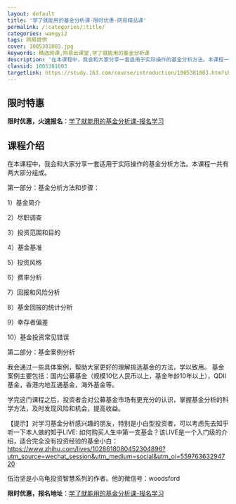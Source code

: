 ```yaml
---
layout: default
title: '学了就能用的基金分析课-限时优惠-网易精品课'
permalink: /:categories/:title/
categories: wangyi2
tags: 网易提供
cover: 1005381003.jpg
keywords: 精选网课,网易云课堂,学了就能用的基金分析课
description: '在本课程中，我会和大家分享一套适用于实际操作的基金分析方法。本课程一共有两大部分组成。第一部分：基金分析方法和步骤：1）'
classid: 1005381003
targetlink: https://study.163.com/course/introduction/1005381003.htm?share=1&shareId=1025206652&utm_campaign=share&utm_medium=iphoneShare&utm_source=&utm_u=1025206652
---
```


## 限时特惠

**限时优惠，火速报名**：[学了就能用的基金分析课-报名学习](https://study.163.com/course/introduction/1005381003.htm?share=1&shareId=1025206652&utm_campaign=share&utm_medium=iphoneShare&utm_source=&utm_u=1025206652)

## 课程介绍

在本课程中，我会和大家分享一套适用于实际操作的基金分析方法。本课程一共有两大部分组成。



第一部分：基金分析方法和步骤：



1）基金简介

2）尽职调查

3）投资范围和目的

4）基金基准

5）投资风格

6）费率分析

7）回报和风险分析

8）基金回报的统计分析

9）幸存者偏差

10）基金投资常见错误



第二部分：基金案例分析



我会通过一些具体案例，帮助大家更好的理解挑选基金的方法，学以致用。 基金案例主要包括：国内公募基金（规模10亿人民币以上，基金年龄10年以上），QDII基金，香港内地互通基金，海外基金等。



学完这门课程之后，投资者会对公募基金市场有更充分的认识，掌握基金分析的科学方法，及时发现风险和机会，提高收益。



【提示】对学习基金分析感兴趣的朋友，特别是小白型投资者，可以考虑先去知乎听一下本人做的知乎LIVE: 如何购买人生中第一支基金？该LIVE是一个入门级的介绍，适合完全没有投资经验的基金小白：https://www.zhihu.com/lives/1028618080452304896?utm_source=wechat_session&utm_medium=social&utm_oi=55976363294720



伍治坚是小乌龟投资智慧系列的作者。他的微信号：woodsford

**限时优惠，报名地址**：[学了就能用的基金分析课-报名学习](https://study.163.com/course/introduction/1005381003.htm?share=1&shareId=1025206652&utm_campaign=share&utm_medium=iphoneShare&utm_source=&utm_u=1025206652)


